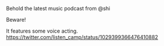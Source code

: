 Behold the latest music podcast from @shi

Beware!

It features some voice acting. https://twitter.com/listen_camp/status/1029399366476410882